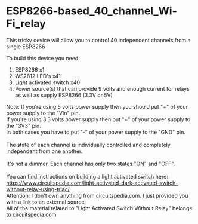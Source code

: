 # ESP8266-based_40_channel_Wi-Fi_relay
This tricky device will allow you to control 40 independent channels from a single ESP8266

To build this device you need:
1) ESP8266 x1
2) WS2812 LED's x41
3) Light activated switch x40
4) Power source(s) that can provide 9 volts and enough current for relays as well as supply ESP8266 (3.3V or 5V)

Note: If you're using 5 volts power supply then you should put "+" of your power supply to the "Vin" pin.<br>
If you're using 3.3 volts power supply then put "+" of your power supply to the "3V3" pin.<br>
In both cases you have to put "-" of your power supply to the "GND" pin.<br>
<br>
The state of each channel is individually controlled and completely independent from one another.<br>
<br>
It's not a dimmer. Each channel has only two states "ON" and "OFF".<br>
<br>
You can find instructions on building a light activated switch here:
<br>
https://www.circuitspedia.com/light-activated-dark-activated-switch-without-relay-using-triac/
<br>
Attention: I don't own anything from circuitspedia.com. I just provided you with a link to an external source.
<br>
All of the material related to "Light Activated Switch Without Relay" belongs to circuitspedia.com
